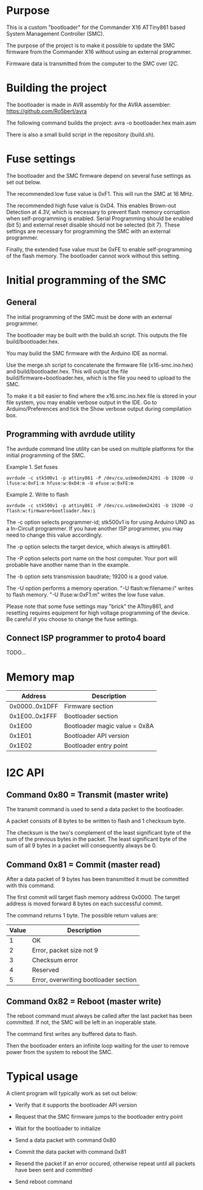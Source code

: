 # Purpose

This is a custom "bootloader" for the Commander X16 ATTiny861 based System Management Controller (SMC).

The purpose of the project is to make it possible to update the SMC firmware from the Commander X16 without using an external programmer.

Firmware data is transmitted from the computer to the SMC over I2C.


# Building the project

The bootloader is made in AVR assembly for the AVRA assembler: https://github.com/Ro5bert/avra

The following command builds the project: avra -o bootloader.hex main.asm

There is also a small build script in the repository (build.sh).


# Fuse settings

The bootloader and the SMC firmware depend on several fuse settings as set out below.

The recommended low fuse value is 0xF1. This will run the SMC at 16 MHz.

The recommended high fuse value is 0xD4. This enables Brown-out Detection at 4.3V, which is necessary to prevent flash memory corruption when self-programming is enabled. Serial Programming should be enabled (bit 5) and external reset disable should not be selected (bit 7). These settings are necessary for programming the SMC with an external programmer.

Finally, the extended fuse value must be 0xFE to enable self-programming of the flash memory. The bootloader cannot work without this setting.


# Initial programming of the SMC

## General

The initial programming of the SMC must be done with an external programmer.

The bootloader may be built with the build.sh script. This outputs the file build/bootloader.hex.

You may build the SMC firmware with the Arduino IDE as normal.

Use the merge.sh script to concatenate the firmware file (x16-smc.ino.hex) and build/bootloader.hex. This will output the file build/firmware+bootloader.hex, which is the file you need to upload to the SMC.

To make it a bit easier to find where the x16.smc.ino.hex file is stored in your file system, you may enable verbose output in the IDE. Go to Arduino/Preferences and tick the Show verbose output during compilation box.

## Programming with avrdude utility

The avrdude command line utility can be used on multiple platforms for the initial programming of the SMC.

Example 1. Set fuses
```
avrdude -c stk500v1 -p attiny861 -P /dev/cu.usbmodem24201 -b 19200 -U lfuse:w:0xF1:m hfuse:w:0xD4:m -U efuse:w:0xFE:m
```

Example 2. Write to flash
```
avrdude -c stk500v1 -p attiny861 -P /dev/cu.usbmodem24201 -b 19200 -U flash:w:firmware+bootloader.hex:i
```

The -c option selects programmer-id; stk500v1 is for using Arduino UNO as a In-Circuit programmer. If you have another ISP programmer, you may need to change this value accordingly.

The -p option selects the target device, which always is attiny861.

The -P option selects port name on the host computer. Your port will probable have another name than in the example.

The -b option sets transmission baudrate; 19200 is a good value.

The -U option performs a memory operation. "-U flash:w:filename:i" writes to flash memory. "-U lfuse:w:0xF1:m" writes the low fuse value.

Please note that some fuse settings may "brick" the ATtiny861, and resetting requires equipment for high voltage programming of the device. Be careful if you choose to change the fuse settings.


## Connect ISP programmer to proto4 board
TODO...

# Memory map

Address         | Description
--------------- | -------------
0x0000..0x1DFF  | Firmware section
0x1E00..0x1FFF  | Bootloader section
0x1E00          | Bootloader magic value = 0x8A
0x1E01          | Bootloader API version
0x1E02          | Bootloader entry point

# I2C API

## Command 0x80 = Transmit (master write)

The transmit command is used to send a data packet to the bootloader.

A packet consists of 8 bytes to be written to flash and 1 checksum byte.

The checksum is the two's complement of the least significant byte of the sum of the previous bytes in the packet. The least significant byte of the sum of all 9 bytes in a packet will consequently always be 0.

## Command 0x81 = Commit (master read)

After a data packet of 9 bytes has been transmitted it must be committed with this command. 

The first commit will target flash memory address 0x0000. The target address is moved forward 8 bytes on each successful commit.

The command returns 1 byte. The possible return values are:

Value | Description
------|-------------
1     | OK
2     | Error, packet size not 9
3     | Checksum error
4     | Reserved
5     | Error, overwriting bootloader section

## Command 0x82 = Reboot (master write)

The reboot command must always be called after the last packet
has been committed. If not, the SMC will be left in an inoperable
state.

The command first writes any buffered data to flash.

Then the bootloader enters an infinite loop waiting for the user to remove power from the system to reboot the SMC.

# Typical usage

A client program will typically work as set out below:

* Verify that it supports the bootloader API version

* Request that the SMC firmware jumps to the bootloader entry point

* Wait for the bootloader to initialize

* Send a data packet with command 0x80

* Commit the data packet with command 0x81

* Resend the packet if an error occured, otherwise repeat until all packets have been sent and committed

* Send reboot command